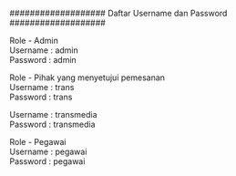 ###################
Daftar Username dan Password
###################

Role - Admin  
Username : admin  
Password : admin  

Role - Pihak yang menyetujui pemesanan  
Username : trans  
Password : trans  

Username : transmedia  
Password : transmedia  

Role - Pegawai  
Username : pegawai  
Password : pegawai  